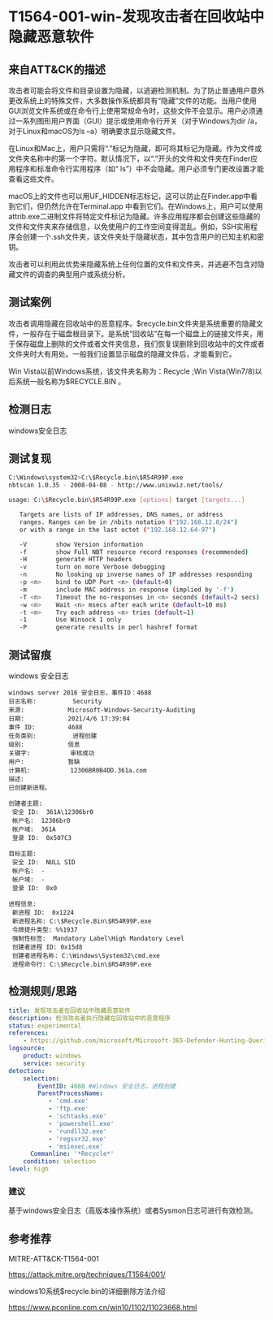 # T1564-001-win-发现攻击者在回收站中隐藏恶意软件

## 来自ATT&CK的描述

攻击者可能会将文件和目录设置为隐藏，以逃避检测机制。为了防止普通用户意外更改系统上的特殊文件，大多数操作系统都具有“隐藏”文件的功能。当用户使用GUI浏览文件系统或在命令行上使用常规命令时，这些文件不会显示。用户必须通过一系列图形用户界面（GUI）提示或使用命令行开关（对于Windows为dir /a，对于Linux和macOS为ls –a）明确要求显示隐藏文件。

在Linux和Mac上，用户只需将“.”标记为隐藏，即可将其标记为隐藏。作为文件或文件夹名称中的第一个字符。默认情况下，以“.”开头的文件和文件夹在Finder应用程序和标准命令行实用程序（如“ ls”）中不会隐藏。用户必须专门更改设置才能查看这些文件。

macOS上的文件也可以用UF_HIDDEN标志标记，这可以防止在Finder.app中看到它们，但仍然允许在Terminal.app 中看到它们。在Windows上，用户可以使用attrib.exe二进制文件将特定文件标记为隐藏。许多应用程序都会创建这些隐藏的文件和文件夹来存储信息，以免使用户的工作空间变得混乱。例如，SSH实用程序会创建一个.ssh文件夹，该文件夹处于隐藏状态，其中包含用户的已知主机和密钥。

攻击者可以利用此优势来隐藏系统上任何位置的文件和文件夹，并逃避不包含对隐藏文件的调查的典型用户或系统分析。

## 测试案例

攻击者调用隐藏在回收站中的恶意程序。$recycle.bin文件夹是系统重要的隐藏文件，一般存在于磁盘根目录下。是系统“回收站”在每一个磁盘上的链接文件夹，用于保存磁盘上删除的文件或者文件夹信息，我们恢复误删除到回收站中的文件或者文件夹时大有用处。一般我们设置显示磁盘的隐藏文件后，才能看到它。

Win Vista以前Windows系统，该文件夹名称为：Recycle ;Win Vista(Win7/8)以后系统一般名称为$RECYCLE.BIN 。

## 检测日志

windows安全日志

## 测试复现

```bash
C:\Windows\system32>C:\$Recycle.bin\$R54R99P.exe
nbtscan 1.0.35 - 2008-04-08 - http://www.unixwiz.net/tools/

usage: C:\$Recycle.bin\$R54R99P.exe [options] target [targets...]

   Targets are lists of IP addresses, DNS names, or address
   ranges. Ranges can be in /nbits notation ("192.168.12.0/24")
   or with a range in the last octet ("192.168.12.64-97")

   -V        show Version information
   -f        show Full NBT resource record responses (recommended)
   -H        generate HTTP headers
   -v        turn on more Verbose debugging
   -n        No looking up inverse names of IP addresses responding
   -p <n>    bind to UDP Port <n> (default=0)
   -m        include MAC address in response (implied by '-f')
   -T <n>    Timeout the no-responses in <n> seconds (default=2 secs)
   -w <n>    Wait <n> msecs after each write (default=10 ms)
   -t <n>    Try each address <n> tries (default=1)
   -1        Use Winsock 1 only
   -P        generate results in perl hashref format
```

## 测试留痕

windows 安全日志

```log
windows server 2016 安全日志，事件ID：4688
日志名称:          Security
来源:            Microsoft-Windows-Security-Auditing
日期:            2021/4/6 17:39:04
事件 ID:         4688
任务类别:          进程创建
级别:            信息
关键字:           审核成功
用户:            暂缺
计算机:           12306BR0B4DD.361a.com
描述:
已创建新进程。

创建者主题:
 安全 ID:  361A\12306br0
 帐户名:  12306br0
 帐户域:  361A
 登录 ID:  0x507C3

目标主题:
 安全 ID:  NULL SID
 帐户名:  -
 帐户域:  -
 登录 ID:  0x0

进程信息:
 新进程 ID:  0x1224
 新进程名称: C:\$Recycle.Bin\$R54R99P.exe
 令牌提升类型: %%1937
 强制性标签:  Mandatory Label\High Mandatory Level
 创建者进程 ID: 0x15d8
 创建者进程名称: C:\Windows\System32\cmd.exe
 进程命令行: C:\$Recycle.bin\$R54R99P.exe
```

## 检测规则/思路

```yml
title: 发现攻击者在回收站中隐藏恶意软件
description: 检测攻击者执行隐藏在回收站中的恶意程序
status: experimental
references:
    - https://github.com/microsoft/Microsoft-365-Defender-Hunting-Queries/blob/master/Execution/Malware_In_recyclebin.txt
logsource:
​    product: windows
​    service: security
detection:
​    selection:
​        EventID: 4688 #Windows 安全日志，进程创建
        ParentProcessName: 
           - 'cmd.exe'
           - 'ftp.exe'
           - 'schtasks.exe'
           - 'powershell.exe'
           - 'rundll32.exe'
           - 'regsvr32.exe'
           - 'msiexec.exe'
      Commanline: '*Recycle*'
​    condition: selection
level: high
```

### 建议

基于windows安全日志（高版本操作系统）或者Sysmon日志可进行有效检测。

## 参考推荐

MITRE-ATT&CK-T1564-001

<https://attack.mitre.org/techniques/T1564/001/>

windows10系统$recycle.bin的详细删除方法介绍

<https://www.pconline.com.cn/win10/1102/11023668.html>
